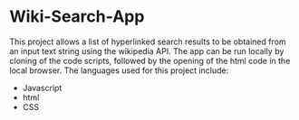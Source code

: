 # Wiki-Search-App

This project allows a list of hyperlinked search results to be obtained from an input text string using the wikipedia API.   The app can be run locally by cloning of the code scripts, followed by the opening of the html code in the local browser.
The languages used for this project include: 

-  Javascript
-  html
-  CSS

  
